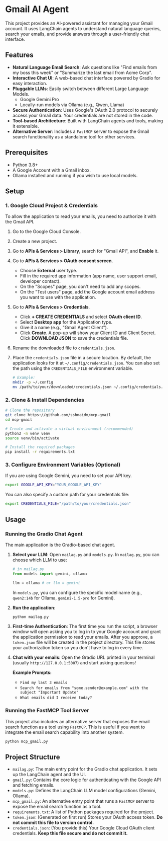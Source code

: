 # Gmail AI Agent

This project provides an AI-powered assistant for managing your Gmail account. It uses LangChain agents to understand natural language queries, search your emails, and provide answers through a user-friendly chat interface.

## Features

- **Natural Language Email Search**: Ask questions like "Find emails from my boss this week" or "Summarize the last email from Acme Corp".
- **Interactive Chat UI**: A web-based chat interface powered by Gradio for easy interaction.
- **Pluggable LLMs**: Easily switch between different Large Language Models.
  - Google Gemini Pro
  - Locally-run models via Ollama (e.g., Qwen, Llama)
- **Secure Authentication**: Uses Google's OAuth 2.0 protocol to securely access your Gmail data. Your credentials are not stored in the code.
- **Tool-based Architecture**: Built with LangChain agents and tools, making it extensible.
- **Alternative Server**: Includes a `FastMCP` server to expose the Gmail search functionality as a standalone tool for other services.

## Prerequisites

- Python 3.8+
- A Google Account with a Gmail inbox.
- Ollama installed and running if you wish to use local models.

## Setup

### 1. Google Cloud Project & Credentials

To allow the application to read your emails, you need to authorize it with the Gmail API.

1. Go to the Google Cloud Console.
2. Create a new project.
3. Go to **APIs & Services > Library**, search for "Gmail API", and **Enable** it.
4. Go to **APIs & Services > OAuth consent screen**.
    - Choose **External** user type.
    - Fill in the required app information (app name, user support email, developer contact).
    - On the "Scopes" page, you don't need to add any scopes.
    - On the "Test users" page, add the Google account email address you want to use with the application.
5. Go to **APIs & Services > Credentials**.
    - Click **+ CREATE CREDENTIALS** and select **OAuth client ID**.
    - Select **Desktop app** for the Application type.
    - Give it a name (e.g., "Gmail Agent Client").
    - Click **Create**. A pop-up will show your Client ID and Client Secret. Click **DOWNLOAD JSON** to save the credentials file.
6. Rename the downloaded file to `credentials.json`.
7. Place the `credentials.json` file in a secure location. By default, the application looks for it at `~/.config/credentials.json`. You can also set the path using the `CREDENTIALS_FILE` environment variable.

    ```bash
    # Example:
    mkdir -p ~/.config
    mv /path/to/your/downloaded/credentials.json ~/.config/credentials.json
    ```

### 2. Clone & Install Dependencies

```bash
# Clone the repository
git clone https://github.com/sshnaidm/mcp-gmail
cd mcp-gmail

# Create and activate a virtual environment (recommended)
python3 -m venv venv
source venv/bin/activate

# Install the required packages
pip install -r requirements.txt
```

### 3. Configure Environment Variables (Optional)

If you are using Google Gemini, you need to set your API key.

```bash
export GOOGLE_API_KEY="YOUR_GOOGLE_API_KEY"
```

You can also specify a custom path for your credentials file:

```bash
export CREDENTIALS_FILE="/path/to/your/credentials.json"
```

## Usage

### Running the Gradio Chat Agent

The main application is the Gradio-based chat agent.

1. **Select your LLM**: Open `mailag.py` and `models.py`. In `mailag.py`, you can choose which LLM to use:

    ```python
    # in mailag.py
    from models import gemini, ollama

    llm = ollama # or llm = gemini
    ```

    In `models.py`, you can configure the specific model name (e.g., `qwen2:14b` for Ollama, `gemini-1.5-pro` for Gemini).

2. **Run the application**:

    ```bash
    python mailag.py
    ```

3. **First-time Authentication**: The first time you run the script, a browser window will open asking you to log in to your Google account and grant the application permission to read your emails. After you approve, a `token.json` file will be created in the project directory. This file stores your authorization token so you don't have to log in every time.

4. **Chat with your emails**: Open the Gradio URL printed in your terminal (usually `http://127.0.0.1:5007`) and start asking questions!

    **Example Prompts:**
    - `Find my last 3 emails`
    - `Search for emails from "some.sender@example.com" with the subject "Important Update"`
    - `What emails did I receive today?`

### Running the FastMCP Tool Server

This project also includes an alternative server that exposes the email search function as a tool using `FastMCP`. This is useful if you want to integrate the email search capability into another system.

```bash
python mcp_gmail.py
```

## Project Structure

- `mailag.py`: The main entry point for the Gradio chat application. It sets up the LangChain agent and the UI.
- `gmail.py`: Contains the core logic for authenticating with the Google API and fetching emails.
- `models.py`: Defines the LangChain LLM model configurations (Gemini, Ollama).
- `mcp_gmail.py`: An alternative entry point that runs a `FastMCP` server to expose the email search function as a tool.
- `requirements.txt`: A list of Python packages required for the project.
- `token.json`: (Generated on first run) Stores your OAuth access token. **Do not commit this file to version control.**
- `credentials.json`: (You provide this) Your Google Cloud OAuth client credentials. **Keep this file secure and do not commit it.**

